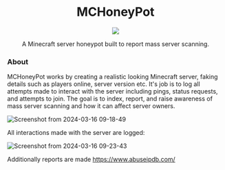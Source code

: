 <h1 align="center"><b>MCHoneyPot</b></h1>
<p align="center">
  <a href="https:/discord.gg/7QSnA726dx">
    <img src="https://dcbadge.vercel.app/api/server/7QSnA726dx"></src>
  </a>
  </p>
<p align="center">
A Minecraft server honeypot built to report mass server scanning. 
</p>

### About

MCHoneyPot works by creating a realistic looking Minecraft server, faking details such as players online, server version etc. 
It's job is to log all attempts made to interact with the server including pings, status requests, and attempts to join.
The goal is to index, report, and raise awareness of mass server scanning and how it can affect server owners.

![Screenshot from 2024-03-16 09-18-49](https://github.com/ScriptLineStudios/MCHoneyPot/assets/85095943/c906b738-1a25-4db1-ab87-59cb467c1dcb)

All interactions made with the server are logged:

![Screenshot from 2024-03-16 09-23-43](https://github.com/ScriptLineStudios/MCHoneyPot/assets/85095943/0ec9e6bf-3b07-43d4-95e4-53162bdb896f)

Additionally reports are made https://www.abuseipdb.com/  
